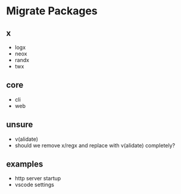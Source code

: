 # Migrate Packages

## x
- logx
- neox
- randx
- twx

## core
- cli
- web


## unsure
- v(alidate)
- should we remove x/regx and replace with v(alidate) completely?

## examples
- http server startup
- vscode settings